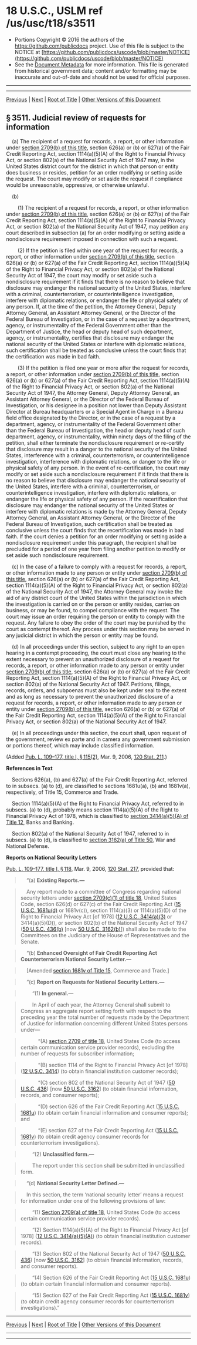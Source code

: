---
---

# 18 U.S.C., USLM ref /us/usc/t18/s3511

* Portions Copyright © 2016 the authors of the https://github.com/publicdocs project.
  Use of this file is subject to the NOTICE at [https://github.com/publicdocs/uscode/blob/master/NOTICE](https://github.com/publicdocs/uscode/blob/master/NOTICE)
* See the [Document Metadata](././../../../../..//README.md) for more information.
  This file is generated from historical government data; content and/or formatting may be inaccurate and out-of-date and should not be used for official purposes.

----------
----------

[Previous](./../../../../..//us/usc/t18/ptII/ch223/m__us_usc_t18_s3510.md) | [Next](./../../../../..//us/usc/t18/ptII/ch223/m__us_usc_t18_s3512.md) | [Root of Title](./../../../../../) | [Other Versions of this Document](https://publicdocs.github.io/go/links?ns=uslm&ref=%2Fus%2Fusc%2Ft18%2Fs3511)

## § 3511. Judicial review of requests for information

    (a) The recipient of a request for records, a report, or other information under [section 2709(b) of this title][/us/usc/t18/s2709/b], section 626(a) or (b) or 627(a) of the Fair Credit Reporting Act, section 1114(a)(5)(A) of the Right to Financial Privacy Act, or section 802(a) of the National Security Act of 1947 may, in the United States district court for the district in which that person or entity does business or resides, petition for an order modifying or setting aside the request. The court may modify or set aside the request if compliance would be unreasonable, oppressive, or otherwise unlawful.

    (b)

        (1) The recipient of a request for records, a report, or other information under [section 2709(b) of this title][/us/usc/t18/s2709/b], section 626(a) or (b) or 627(a) of the Fair Credit Reporting Act, section 1114(a)(5)(A) of the Right to Financial Privacy Act, or section 802(a) of the National Security Act of 1947, may petition any court described in subsection (a) for an order modifying or setting aside a nondisclosure requirement imposed in connection with such a request.

        (2) If the petition is filed within one year of the request for records, a report, or other information under [section 2709(b) of this title][/us/usc/t18/s2709/b], section 626(a) or (b) or 627(a) of the Fair Credit Reporting Act, section 1114(a)(5)(A) of the Right to Financial Privacy Act, or section 802(a) of the National Security Act of 1947, the court may modify or set aside such a nondisclosure requirement if it finds that there is no reason to believe that disclosure may endanger the national security of the United States, interfere with a criminal, counterterrorism, or counterintelligence investigation, interfere with diplomatic relations, or endanger the life or physical safety of any person. If, at the time of the petition, the Attorney General, Deputy Attorney General, an Assistant Attorney General, or the Director of the Federal Bureau of Investigation, or in the case of a request by a department, agency, or instrumentality of the Federal Government other than the Department of Justice, the head or deputy head of such department, agency, or instrumentality, certifies that disclosure may endanger the national security of the United States or interfere with diplomatic relations, such certification shall be treated as conclusive unless the court finds that the certification was made in bad faith.

        (3) If the petition is filed one year or more after the request for records, a report, or other information under [section 2709(b) of this title][/us/usc/t18/s2709/b], section 626(a) or (b) or 627(a) of the Fair Credit Reporting Act, section 1114(a)(5)(A) of the Right to Financial Privacy Act, or section 802(a) of the National Security Act of 1947, the Attorney General, Deputy Attorney General, an Assistant Attorney General, or the Director of the Federal Bureau of Investigation, or his designee in a position not lower than Deputy Assistant Director at Bureau headquarters or a Special Agent in Charge in a Bureau field office designated by the Director, or in the case of a request by a department, agency, or instrumentality of the Federal Government other than the Federal Bureau of Investigation, the head or deputy head of such department, agency, or instrumentality, within ninety days of the filing of the petition, shall either terminate the nondisclosure requirement or re-certify that disclosure may result in a danger to the national security of the United States, interference with a criminal, counterterrorism, or counterintelligence investigation, interference with diplomatic relations, or danger to the life or physical safety of any person. In the event of re-certification, the court may modify or set aside such a nondisclosure requirement if it finds that there is no reason to believe that disclosure may endanger the national security of the United States, interfere with a criminal, counterterrorism, or counterintelligence investigation, interfere with diplomatic relations, or endanger the life or physical safety of any person. If the recertification that disclosure may endanger the national security of the United States or interfere with diplomatic relations is made by the Attorney General, Deputy Attorney General, an Assistant Attorney General, or the Director of the Federal Bureau of Investigation, such certification shall be treated as conclusive unless the court finds that the recertification was made in bad faith. If the court denies a petition for an order modifying or setting aside a nondisclosure requirement under this paragraph, the recipient shall be precluded for a period of one year from filing another petition to modify or set aside such nondisclosure requirement.

    (c) In the case of a failure to comply with a request for records, a report, or other information made to any person or entity under [section 2709(b) of this title][/us/usc/t18/s2709/b], section 626(a) or (b) or 627(a) of the Fair Credit Reporting Act, section 1114(a)(5)(A) of the Right to Financial Privacy Act, or section 802(a) of the National Security Act of 1947, the Attorney General may invoke the aid of any district court of the United States within the jurisdiction in which the investigation is carried on or the person or entity resides, carries on business, or may be found, to compel compliance with the request. The court may issue an order requiring the person or entity to comply with the request. Any failure to obey the order of the court may be punished by the court as contempt thereof. Any process under this section may be served in any judicial district in which the person or entity may be found.

    (d) In all proceedings under this section, subject to any right to an open hearing in a contempt proceeding, the court must close any hearing to the extent necessary to prevent an unauthorized disclosure of a request for records, a report, or other information made to any person or entity under [section 2709(b) of this title][/us/usc/t18/s2709/b], section 626(a) or (b) or 627(a) of the Fair Credit Reporting Act, section 1114(a)(5)(A) of the Right to Financial Privacy Act, or section 802(a) of the National Security Act of 1947. Petitions, filings, records, orders, and subpoenas must also be kept under seal to the extent and as long as necessary to prevent the unauthorized disclosure of a request for records, a report, or other information made to any person or entity under [section 2709(b) of this title][/us/usc/t18/s2709/b], section 626(a) or (b) or 627(a) of the Fair Credit Reporting Act, section 1114(a)(5)(A) of the Right to Financial Privacy Act, or section 802(a) of the National Security Act of 1947.

    (e) In all proceedings under this section, the court shall, upon request of the government, review ex parte and in camera any government submission or portions thereof, which may include classified information.

(Added [Pub. L. 109–177, title I, § 115(2)][/us/pl/109/177/s115/2], Mar. 9, 2006, [120 Stat. 211][/us/stat/120/211].)

 __References in Text__ 

    Sections 626(a), (b) and 627(a) of the Fair Credit Reporting Act, referred to in subsecs. (a) to (d), are classified to sections 1681u(a), (b) and 1681v(a), respectively, of Title 15, Commerce and Trade.

    Section 1114(a)(5)(A) of the Right to Financial Privacy Act, referred to in subsecs. (a) to (d), probably means section 1114(a)(5)(A) of the Right to Financial Privacy Act of 1978, which is classified to [section 3414(a)(5)(A) of Title 12][/us/usc/t12/s3414/a/5/A], Banks and Banking.

    Section 802(a) of the National Security Act of 1947, referred to in subsecs. (a) to (d), is classified to [section 3162(a) of Title 50][/us/usc/t50/s3162/a], War and National Defense.

 __Reports on National Security Letters__ 

[Pub. L. 109–177, title I, § 118][/us/pl/109/177/s118], Mar. 9, 2006, [120 Stat. 217][/us/stat/120/217], provided that:

>     “(a) __Existing Reports.—__ 

>     Any report made to a committee of Congress regarding national security letters under [section 2709(c)(1) of title 18][/us/usc/t18/s2709/c/1], United States Code, section 626(d) or 627(c) of the Fair Credit Reporting Act ([15 U.S.C. 1681u(d)][/us/usc/t15/s1681u/d] or 1681v(c)), section 1114(a)(3) or 1114(a)(5)(D) of the Right to Financial Privacy Act \[of 1978\] ([12 U.S.C. 3414(a)(3)][/us/usc/t12/s3414/a/3] or 3414(a)(5)(D)), or section 802(b) of the National Security Act of 1947 ([50 U.S.C. 436(b)][/us/usc/t50/s436/b] \[now [50 U.S.C. 3162(b)][/us/usc/t50/s3162/b]\]) shall also be made to the Committees on the Judiciary of the House of Representatives and the Senate.

>     “(b) __Enhanced Oversight of Fair Credit Reporting Act Counterterrorism National Security Letter.—__ 

>     \[Amended [section 1681v of Title 15][/us/usc/t15/s1681v], Commerce and Trade.\]

>     “(c) __Report on Requests for National Security Letters.—__ 

>         “(1) __In general.—__ 

>         In April of each year, the Attorney General shall submit to Congress an aggregate report setting forth with respect to the preceding year the total number of requests made by the Department of Justice for information concerning different United States persons under—

>             “(A) [section 2709 of title 18][/us/usc/t18/s2709], United States Code (to access certain communication service provider records), excluding the number of requests for subscriber information;

>             “(B) section 1114 of the Right to Financial Privacy Act \[of 1978\] ([12 U.S.C. 3414][/us/usc/t12/s3414]) (to obtain financial institution customer records);

>             “(C) section 802 of the National Security Act of 1947 ([50 U.S.C. 436][/us/usc/t50/s436]) \[now [50 U.S.C. 3162][/us/usc/t50/s3162]\] (to obtain financial information, records, and consumer reports);

>             “(D) section 626 of the Fair Credit Reporting Act ([15 U.S.C. 1681u][/us/usc/t15/s1681u]) (to obtain certain financial information and consumer reports); and

>             “(E) section 627 of the Fair Credit Reporting Act ([15 U.S.C. 1681v][/us/usc/t15/s1681v]) (to obtain credit agency consumer records for counterterrorism investigations).

>         “(2) __Unclassified form.—__ 

>         The report under this section shall be submitted in unclassified form.

>     “(d) __National Security Letter Defined.—__ 

>     In this section, the term ‘national security letter’ means a request for information under one of the following provisions of law:

>         “(1) [Section 2709(a) of title 18][/us/usc/t18/s2709/a], United States Code (to access certain communication service provider records).

>         “(2) Section 1114(a)(5)(A) of the Right to Financial Privacy Act \[of 1978\] ([12 U.S.C. 3414(a)(5)(A)][/us/usc/t12/s3414/a/5/A]) (to obtain financial institution customer records).

>         “(3) Section 802 of the National Security Act of 1947 ([50 U.S.C. 436][/us/usc/t50/s436]) \[now [50 U.S.C. 3162][/us/usc/t50/s3162]\] (to obtain financial information, records, and consumer reports).

>         “(4) Section 626 of the Fair Credit Reporting Act ([15 U.S.C. 1681u][/us/usc/t15/s1681u]) (to obtain certain financial information and consumer reports).

>         “(5) Section 627 of the Fair Credit Reporting Act ([15 U.S.C. 1681v][/us/usc/t15/s1681v]) (to obtain credit agency consumer records for counterterrorism investigations).”

----------

[Previous](./../../../../..//us/usc/t18/ptII/ch223/m__us_usc_t18_s3510.md) | [Next](./../../../../..//us/usc/t18/ptII/ch223/m__us_usc_t18_s3512.md) | [Root of Title](./../../../../../) | [Other Versions of this Document](https://publicdocs.github.io/go/links?ns=uslm&ref=%2Fus%2Fusc%2Ft18%2Fs3511)

----------
----------

[/us/usc/t18/s2709/b]: https://publicdocs.github.io/go/links?ns=uslm&ref=%2Fus%2Fusc%2Ft18%2Fs2709%2Fb
[/us/usc/t18/s2709/b]: https://publicdocs.github.io/go/links?ns=uslm&ref=%2Fus%2Fusc%2Ft18%2Fs2709%2Fb
[/us/usc/t18/s2709/b]: https://publicdocs.github.io/go/links?ns=uslm&ref=%2Fus%2Fusc%2Ft18%2Fs2709%2Fb
[/us/usc/t18/s2709/b]: https://publicdocs.github.io/go/links?ns=uslm&ref=%2Fus%2Fusc%2Ft18%2Fs2709%2Fb
[/us/usc/t18/s2709/b]: https://publicdocs.github.io/go/links?ns=uslm&ref=%2Fus%2Fusc%2Ft18%2Fs2709%2Fb
[/us/usc/t18/s2709/b]: https://publicdocs.github.io/go/links?ns=uslm&ref=%2Fus%2Fusc%2Ft18%2Fs2709%2Fb
[/us/usc/t18/s2709/b]: https://publicdocs.github.io/go/links?ns=uslm&ref=%2Fus%2Fusc%2Ft18%2Fs2709%2Fb
[/us/pl/109/177/s115/2]: https://publicdocs.github.io/go/links?ns=uslm&ref=%2Fus%2Fpl%2F109%2F177%2Fs115%2F2
[/us/stat/120/211]: https://publicdocs.github.io/go/links?ns=uslm&ref=%2Fus%2Fstat%2F120%2F211
[/us/usc/t12/s3414/a/5/A]: https://publicdocs.github.io/go/links?ns=uslm&ref=%2Fus%2Fusc%2Ft12%2Fs3414%2Fa%2F5%2FA
[/us/usc/t50/s3162/a]: https://publicdocs.github.io/go/links?ns=uslm&ref=%2Fus%2Fusc%2Ft50%2Fs3162%2Fa
[/us/pl/109/177/s118]: https://publicdocs.github.io/go/links?ns=uslm&ref=%2Fus%2Fpl%2F109%2F177%2Fs118
[/us/stat/120/217]: https://publicdocs.github.io/go/links?ns=uslm&ref=%2Fus%2Fstat%2F120%2F217
[/us/usc/t18/s2709/c/1]: https://publicdocs.github.io/go/links?ns=uslm&ref=%2Fus%2Fusc%2Ft18%2Fs2709%2Fc%2F1
[/us/usc/t15/s1681u/d]: https://publicdocs.github.io/go/links?ns=uslm&ref=%2Fus%2Fusc%2Ft15%2Fs1681u%2Fd
[/us/usc/t12/s3414/a/3]: https://publicdocs.github.io/go/links?ns=uslm&ref=%2Fus%2Fusc%2Ft12%2Fs3414%2Fa%2F3
[/us/usc/t50/s436/b]: https://publicdocs.github.io/go/links?ns=uslm&ref=%2Fus%2Fusc%2Ft50%2Fs436%2Fb
[/us/usc/t50/s3162/b]: https://publicdocs.github.io/go/links?ns=uslm&ref=%2Fus%2Fusc%2Ft50%2Fs3162%2Fb
[/us/usc/t15/s1681v]: https://publicdocs.github.io/go/links?ns=uslm&ref=%2Fus%2Fusc%2Ft15%2Fs1681v
[/us/usc/t18/s2709]: https://publicdocs.github.io/go/links?ns=uslm&ref=%2Fus%2Fusc%2Ft18%2Fs2709
[/us/usc/t12/s3414]: https://publicdocs.github.io/go/links?ns=uslm&ref=%2Fus%2Fusc%2Ft12%2Fs3414
[/us/usc/t50/s436]: https://publicdocs.github.io/go/links?ns=uslm&ref=%2Fus%2Fusc%2Ft50%2Fs436
[/us/usc/t50/s3162]: https://publicdocs.github.io/go/links?ns=uslm&ref=%2Fus%2Fusc%2Ft50%2Fs3162
[/us/usc/t15/s1681u]: https://publicdocs.github.io/go/links?ns=uslm&ref=%2Fus%2Fusc%2Ft15%2Fs1681u
[/us/usc/t15/s1681v]: https://publicdocs.github.io/go/links?ns=uslm&ref=%2Fus%2Fusc%2Ft15%2Fs1681v
[/us/usc/t18/s2709/a]: https://publicdocs.github.io/go/links?ns=uslm&ref=%2Fus%2Fusc%2Ft18%2Fs2709%2Fa
[/us/usc/t12/s3414/a/5/A]: https://publicdocs.github.io/go/links?ns=uslm&ref=%2Fus%2Fusc%2Ft12%2Fs3414%2Fa%2F5%2FA
[/us/usc/t50/s436]: https://publicdocs.github.io/go/links?ns=uslm&ref=%2Fus%2Fusc%2Ft50%2Fs436
[/us/usc/t50/s3162]: https://publicdocs.github.io/go/links?ns=uslm&ref=%2Fus%2Fusc%2Ft50%2Fs3162
[/us/usc/t15/s1681u]: https://publicdocs.github.io/go/links?ns=uslm&ref=%2Fus%2Fusc%2Ft15%2Fs1681u
[/us/usc/t15/s1681v]: https://publicdocs.github.io/go/links?ns=uslm&ref=%2Fus%2Fusc%2Ft15%2Fs1681v


